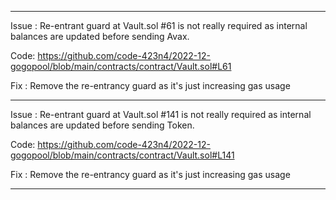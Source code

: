 -------------------------------------------------------------------------------------------------------------------------------
Issue : Re-entrant guard at Vault.sol #61 is not really required as internal balances are updated before sending Avax.

Code: https://github.com/code-423n4/2022-12-gogopool/blob/main/contracts/contract/Vault.sol#L61

Fix :  Remove the re-entrancy guard as it's just increasing gas usage

-------------------------------------------------------------------------------------------------------------------------------
Issue : Re-entrant guard at Vault.sol #141 is not really required as internal balances are updated before sending Token.

Code: https://github.com/code-423n4/2022-12-gogopool/blob/main/contracts/contract/Vault.sol#L141

Fix :  Remove the re-entrancy guard as it's just increasing gas usage

-------------------------------------------------------------------------------------------------------------------------------